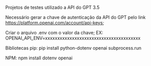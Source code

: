 Projetos de testes utilizado a API do GPT 3.5

Necessário gerar a chave de autenticação da API do GPT pelo link https://platform.openai.com/account/api-keys;

Criar o arquivo .env com o valor da chave; EX: OPENAI_API_ENV=xxxxxxxxxxxxxxxxxxxxxxxxxxxxxxxxxxxxxxx

Bibliotecas pip: pip install python-dotenv openai subprocess.run

NPM: npm install dotenv openai
